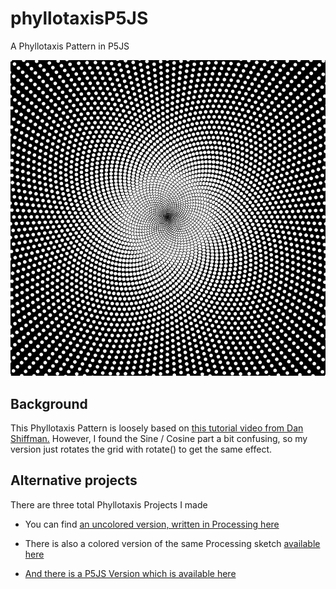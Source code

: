 # phyllotaxisP5JS
A Phyllotaxis Pattern in P5JS


![phyllotaxisP5JSDemoImage](https://github.com/johnnyawesome/phyllotaxisP5JS/blob/master/PhyllotaxisP5JS/DemoImage/phyllotaxisP5JSDemoImage.jpg)

## Background
This Phyllotaxis Pattern is loosely based on [this tutorial video from Dan Shiffman.](https://www.youtube.com/watch?v=KWoJgHFYWxY)
However, I found the Sine / Cosine part a bit confusing, so my version just rotates the grid with rotate() to get the same effect.

## Alternative projects
There are three total Phyllotaxis Projects I made

- You can find [an uncolored version, written in Processing here](https://github.com/johnnyawesome/PhyllotaxisSunflowerPattern)  

- There is also a colored version of the same Processing sketch [available here](https://github.com/johnnyawesome/PhyllotaxisSunflowerColored)

- [And there is a P5JS Version which is available here](https://github.com/johnnyawesome/phyllotaxisP5JS)


